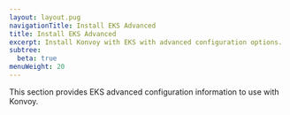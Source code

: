 ```yaml
---
layout: layout.pug
navigationTitle: Install EKS Advanced
title: Install EKS Advanced
excerpt: Install Konvoy with EKS with advanced configuration options.
subtree:
  beta: true
menuWeight: 20
---
```


This section provides EKS advanced configuration information to use with Konvoy.
